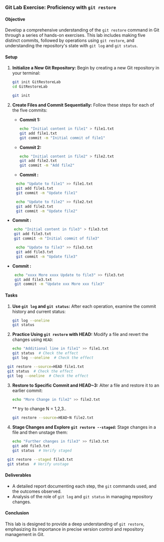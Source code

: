 

### Git Lab Exercise: Proficiency with `git restore`

#### Objective
Develop a comprehensive understanding of the `git restore` command in Git through a series of hands-on exercises. This lab includes making five distinct commits, followed by operations using `git restore`, and understanding the repository's state with `git log` and `git status`.

#### Setup
1. **Initialize a New Git Repository:**
   Begin by creating a new Git repository in your terminal:

   ```bash
   git init GitRestoreLab
   cd GitRestoreLab
   ```

   ```bash
   git init 
   ```

2. **Create Files and Commit Sequentially:**
   Follow these steps for each of the five commits:

   - **Commit 1:**
     ```bash
     echo "Initial content in file1" > file1.txt
     git add file1.txt
     git commit -m "Initial commit of file1"
     ```

   - **Commit 2:**
     ```bash
     echo "Initial content in file2" > file2.txt
     git add file2.txt
     git commit -m "Add file2"
     ```

   - **Commit :**
```bash
     echo "Update to file1" >> file1.txt
     git add file1.txt
     git commit -m "Update file1"
```
```bash
     echo "Update to file2" >> file2.txt
     git add file2.txt
     git commit -m "Update file2"
```



- **Commit :**
 ```bash
     echo "Initial content in file3" > file3.txt
     git add file3.txt
     git commit -m "Initial commit of file3"
```
```bash
     echo "Update to file3" >> file3.txt
     git add file3.txt
     git commit -m "Update file3"
```


- **Commit :**
    ```bash
     echo "xxxx More xxxx Update to file3" >> file3.txt
     git add file3.txt
     git commit -m "Update xxx More xxx file3"
    ```

   

#### Tasks
1. **Use `git log` and `git status`:**
   After each operation, examine the commit history and current status:

   ```bash
   git log --oneline
   git status
   ```

2. **Practice Using `git restore` with HEAD:**
   Modify a file and revert the changes using `HEAD`:

   ```bash
   echo "Additional line in file1" >> file1.txt
   git status  # Check the effect
   git log --oneline  # Check the effect
   ```
  ```bash
   git restore --source=HEAD file1.txt
   git status  # Check the effect
   git log --oneline  # Check the effect
   ```



3. **Restore to Specific Commit and HEAD~3:**
   Alter a file and restore it to an earlier commit:

   ```bash
   echo "More Change in file2" >> file2.txt
   ```

   ** try to change N = 1,2,3..
   ```bash
   git restore --source=HEAD~N file2.txt
   ```



4. **Stage Changes and Explore `git restore --staged`:**
   Stage changes in a file and then unstage them:

   ```bash
   echo "Further changes in file3" >> file3.txt
   git add file3.txt
   git status  # Verify staged
   ```

  ```bash
   git restore --staged file3.txt
   git status  # Verify unstage
   ```


#### Deliverables
- A detailed report documenting each step, the `git` commands used, and the outcomes observed.
- Analysis of the role of `git log` and `git status` in managing repository changes.

#### Conclusion
This lab is designed to provide a deep understanding of `git restore`, emphasizing its importance in precise version control and repository management in Git.


